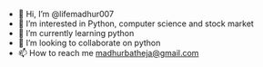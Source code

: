 - 👋 Hi, I’m @lifemadhur007
- 👀 I’m interested in Python, computer science and stock market
- 🌱 I’m currently learning python 
- 💞️ I’m looking to collaborate on python
- 📫 How to reach me madhurbatheja@gmail.com

<!---
lifemadhur007/lifemadhur007 is a ✨ special ✨ repository because its `README.md` (this file) appears on your GitHub profile.
You can click the Preview link to take a look at your changes.
--->
